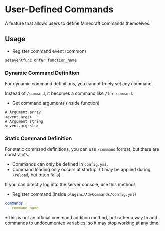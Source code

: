 # User-Defined Commands
A feature that allows users to define Minecraft commands themselves.

## Usage
- Register command event (common)
```
seteventfunc onfer function_name
```

### Dynamic Command Definition
For dynamic command definitions, you cannot freely set any command.

Instead of `/command`, it becomes a command like `/fer command`.
- Get command arguments (inside function)
```
# Argument array
<event.args>
# Argument string
<event.argsstr>
```

### Static Command Definition
For static command definitions, you can use `/command` format, but there are constraints.
- Commands can only be defined in `config.yml`.
- Command loading only occurs at startup. (It may be applied during `/reload`, but often fails)

If you can directly log into the server console, use this method!

- Register command (inside `plugins/AdvCommands/config.yml`)
```yaml:config.yml
commands:
 - command_name
```

※This is not an official command addition method, but rather a way to add commands to undocumented variables, so it may stop working at any time.